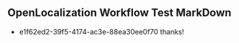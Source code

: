 ## OpenLocalization Workflow Test MarkDown
* e1f62ed2-39f5-4174-ac3e-88ea30ee0f70 thanks!

<!--HONumber=Jul16_HO3-->


